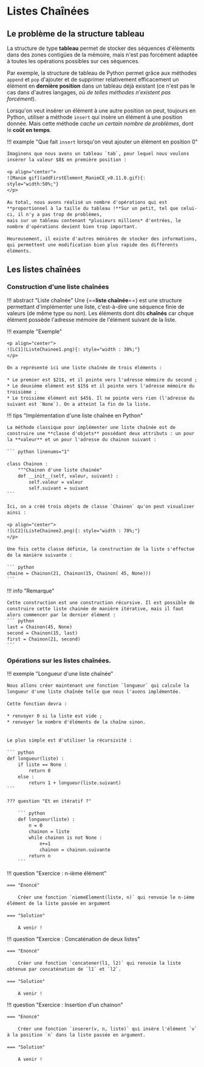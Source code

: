 # Listes Chaînées

## Le problème de la structure tableau

La structure de type **tableau** permet de stocker des séquences d'éléments dans des zones contigües de la mémoire, mais n'est pas forcément adaptée 
à toutes les opérations  possibles sur ces séquences.

Par exemple, la structure de tableau de Python permet grâce aux méthodes `append` et `pop` d'ajouter et de supprimer
 relativement efficacement un élément en **dernière position** dans un tableau déjà existant (ce n'est pas le cas dans d'autres
 langages, *où de telles méthodes n'existent pas forcément*). 
 
Lorsqu'on veut insérer un élément à une autre position on peut, toujours en Python, utiliser a méthode `insert` qui insère un élément à une position donnée. Mais cette méthode
*cache un certain nombre de problèmes*, dont le **coût en temps**.

!!! example "Que fait `insert` lorsqu'on veut ajouter un élément en position 0"
	
	Imaginons que nous avons un tableau `tab`, pour lequel nous voulons insérer la valeur $8$ en première position :
	
	<p align="center">
	![Manim gif](addFirstElement_ManimCE_v0.11.0.gif){: style="width:50%;"}
	</p>
	
	Au total, nous avons réalisé un nombre d'opérations qui est **proportionnel à la taille du tableau !**Sur un petit, tel que celui-ci, il n'y a pas trop de problèmes, 
	mais sur un tableau contenant *plusieurs millions* d'entrées, le nombre d'opérations devient bien trop important.
	
	Heureusement, il existe d'autres ménières de stocker des informations, qui permettent une modification bien plus rapide des différents éléments.	
	

## Les listes chaînées

### Construction d'une liste chaînées

!!! abstract "Liste chaînée"
	Une {==**liste chaînée**==} est une structure permettant d'implémenter une liste, c'est-à-dire une séquence finie de valeurs (de même type ou non). Les éléments dont dits **chaînés**
	car chque élément possède l'adresse mémoire de l'élément suivant de la liste.
	
!!! example "Exemple"
	
	<p align="center">
	![LC1](ListeChainee1.png){: style="width : 30%;"}
	</p>
	
	On a représenté ici une liste chaînée de trois éléments :
	
	* Le premier est $21$, et il pointe vers l'adresse mémoire du second ;
	* Le deuxième élément est $15$ et il pointe vers l'adresse mémoire du troisième ;
	* Le troisième élément est $45$. Il ne pointe vers rien (l'adresse du suivant est `None`). On a atteint la fin de la liste.
	
!!! tips "Implémentation d'une liste chaînée en Python"

	La méthode classique pour implémenter une liste chaînée est de construire une **classe d'objets** possédant deux attributs : un pour la **valeur** et un pour l'adresse du chainon suivant :
	
	``` python linenums="1"
	
	class Chainon :
		"""Chainon d'une liste chainée"
		def __init__(self, valeur, suivant) :
			self.valeur = valeur
			self.suivant = suivant
	```
	
	Ici, on a créé trois objets de classe `Chainon` qu'on peut visualiser ainsi :
	
	<p align="center">
	![LC2](ListeChainee2.png){: style="width : 70%;"}
	</p>
	
	Une fois cette classe définie, la construction de la liste s'effectue de la manière suivante :
	
	``` python
	chaine = Chainon(21, Chainon(15, Chainon( 45, None)))
	```

!!! info "Remarque"

	Cette construction est une construction récursive. Il est possible de construire cette liste chainée de manière itérative, mais il faut alors commencer par le dernier élément :
	``` python
	last = Chainon(45, None)
	second = Chainon(15, last)
	first = Chainon(21, second)
	```
	
### Opérations sur les listes chaînées.

!!! exemple "Longueur d'une liste chaînée"

	Nous allons créer maintenant une fonction `longueur` qui calcule la longueur d'une liste chaînée telle que nous l'avons implémentée.
	
	Cette fonction devra :
	
	* renvoyer 0 si la liste est vide ;
	* renvoyer le nombre d'éléments de la chaîne sinon.
	
	
	Le plus simple est d'utiliser la récursivité :
	
	``` python
	def longueur(liste) :
		if liste == None :
			return 0
		else :
			return 1 + longueur(liste.suivant)
	```
	
	??? question "Et en itératif ?"
	
		``` python
		def longueur(liste) :
			n = 0
			chainon = liste
			while chainon is not None :
				n+=1
				chainon = chainon.suivante
			return n
		```
!!! question "Exercice : n-ième élément"

	=== "Enoncé" 
		
		Créer une fonction `niemeElement(liste, n)` qui renvoie le n-ième élément de la liste passée en argument
		
	=== "Solution"
	
		A venir !
		
!!! question "Exercice :  Concaténation de deux listes"

	=== "Enoncé" 
		
		Créer une fonction `concatener(l1, l2)` qui renvoie la liste obtenue par concaténation de `l1` et `l2`.
		
	=== "Solution"
	
		A venir !
		
!!! question "Exercice :  Insertion d'un chainon"

	=== "Enoncé" 
		
		Créer une fonction `inserer(v, n, liste)` qui insère l'élément `v` à la position `n` dans la liste passée en argument.
		
	=== "Solution"
	
		A venir !
	